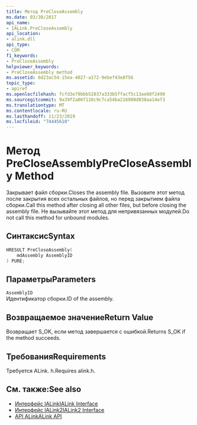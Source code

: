 ```yaml
---
title: Метод PreCloseAssembly
ms.date: 03/30/2017
api_name:
- IALink.PreCloseAssembly
api_location:
- alink.dll
api_type:
- COM
f1_keywords:
- PreCloseAssembly
helpviewer_keywords:
- PreCloseAssembly method
ms.assetid: 6d23ac54-15ea-4027-a172-9ebef43e8f56
topic_type:
- apiref
ms.openlocfilehash: fcfd3e79bbb52837a333b5ffacf5c13ae60f2490
ms.sourcegitcommit: 9a39f2a06f110c9c7ca54ba216900d038aa14ef3
ms.translationtype: MT
ms.contentlocale: ru-RU
ms.lasthandoff: 11/23/2019
ms.locfileid: "74445610"
---
```

# <a name="precloseassembly-method"></a><span data-ttu-id="40ac2-102">Метод PreCloseAssembly</span><span class="sxs-lookup"><span data-stu-id="40ac2-102">PreCloseAssembly Method</span></span>
<span data-ttu-id="40ac2-103">Закрывает файл сборки.</span><span class="sxs-lookup"><span data-stu-id="40ac2-103">Closes the assembly file.</span></span> <span data-ttu-id="40ac2-104">Вызовите этот метод после закрытия всех остальных файлов, но перед закрытием файла сборки.</span><span class="sxs-lookup"><span data-stu-id="40ac2-104">Call this method after closing all other files, but before closing the assembly file.</span></span> <span data-ttu-id="40ac2-105">Не вызывайте этот метод для непривязанных модулей.</span><span class="sxs-lookup"><span data-stu-id="40ac2-105">Do not call this method for unbound modules.</span></span>  
  
## <a name="syntax"></a><span data-ttu-id="40ac2-106">Синтаксис</span><span class="sxs-lookup"><span data-stu-id="40ac2-106">Syntax</span></span>  
  
```cpp  
HRESULT PreCloseAssembly(  
    mdAssembly AssemblyID  
) PURE;  
```  
  
## <a name="parameters"></a><span data-ttu-id="40ac2-107">Параметры</span><span class="sxs-lookup"><span data-stu-id="40ac2-107">Parameters</span></span>  
 `AssemblyID`  
 <span data-ttu-id="40ac2-108">Идентификатор сборки.</span><span class="sxs-lookup"><span data-stu-id="40ac2-108">ID of the assembly.</span></span>  
  
## <a name="return-value"></a><span data-ttu-id="40ac2-109">Возвращаемое значение</span><span class="sxs-lookup"><span data-stu-id="40ac2-109">Return Value</span></span>  
 <span data-ttu-id="40ac2-110">Возвращает S_OK, если метод завершается с ошибкой.</span><span class="sxs-lookup"><span data-stu-id="40ac2-110">Returns S_OK if the method succeeds.</span></span>  
  
## <a name="requirements"></a><span data-ttu-id="40ac2-111">Требования</span><span class="sxs-lookup"><span data-stu-id="40ac2-111">Requirements</span></span>  
 <span data-ttu-id="40ac2-112">Требуется ALink. h.</span><span class="sxs-lookup"><span data-stu-id="40ac2-112">Requires alink.h.</span></span>  
  
## <a name="see-also"></a><span data-ttu-id="40ac2-113">См. также:</span><span class="sxs-lookup"><span data-stu-id="40ac2-113">See also</span></span>

- [<span data-ttu-id="40ac2-114">Интерфейс IALink</span><span class="sxs-lookup"><span data-stu-id="40ac2-114">IALink Interface</span></span>](ialink-interface.md)
- [<span data-ttu-id="40ac2-115">Интерфейс IALink2</span><span class="sxs-lookup"><span data-stu-id="40ac2-115">IALink2 Interface</span></span>](ialink2-interface.md)
- [<span data-ttu-id="40ac2-116">API ALink</span><span class="sxs-lookup"><span data-stu-id="40ac2-116">ALink API</span></span>](index.md)
